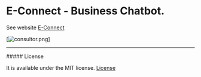 # E-Connect - Business Chatbot.

See website [E-Connect](https://uol-econnect.herokuapp.com/)

[![consultor.png](https://s21.postimg.org/6sxgjnu5z/connect.png)]

<hr>
##### License

It is available under the MIT license.
[License](https://opensource.org/licenses/mit-license.php)
